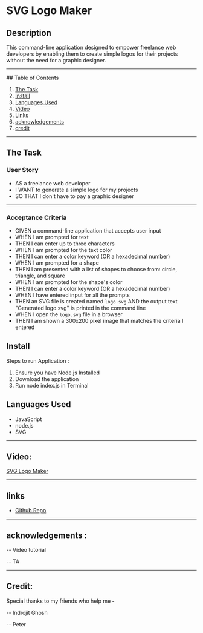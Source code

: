 # SVG Logo Maker

## Description

This command-line application designed to empower freelance web developers by enabling them to create simple logos for their projects without the need for a graphic designer.

<hr>
## Table of Contents

1. [The Task](#the-task)
2. [Install](#install)
3. [Languages Used](#languages-used)
4. [Video](#Video)
5. [Links](#links)
6. [acknowledgements](#acknowledgements)
7. [credit](#credit)

<hr>

## The Task

### User Story

- AS a freelance web developer<br>
- I WANT to generate a simple logo for my projects <br>
- SO THAT I don't have to pay a graphic designer

<hr>

### Acceptance Criteria

- GIVEN a command-line application that accepts user input
- WHEN I am prompted for text
- THEN I can enter up to three characters
- WHEN I am prompted for the text color
- THEN I can enter a color keyword (OR a hexadecimal number)
- WHEN I am prompted for a shape
- THEN I am presented with a list of shapes to choose from: circle, triangle, and square
- WHEN I am prompted for the shape's color
- THEN I can enter a color keyword (OR a hexadecimal number)
- WHEN I have entered input for all the prompts
- THEN an SVG file is created named `logo.svg`
  AND the output text "Generated logo.svg" is printed in the command line
- WHEN I open the `logo.svg` file in a browser
- THEN I am shown a 300x200 pixel image that matches the criteria I entered

## Install

Steps to run Application :

1. Ensure you have Node.js Installed
2. Download the application
3. Run node index.js in Terminal

## Languages Used

- JavaScript
- node.js
- SVG

<hr>

## Video:

[SVG Logo Maker](https://drive.google.com/file/d/1tlZwCQCdOH5AtYbUi_0YQvZpR57pGylq/view)

<hr>

## links

- [Github Repo](https://github.com/mdRashed30/SVG-Logo-Maker)

<hr>

## acknowledgements :

-- Video tutorial

-- TA

<hr>

## Credit:

Special thanks to my friends who help me -

-- Indrojit Ghosh

-- Peter
